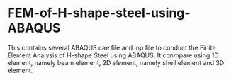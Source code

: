 # FEM-of-H-shape-steel-using-ABAQUS
This contains several ABAQUS cae file and inp file to conduct the Finite Element Analysis of H-shape Steel using ABAQUS.
It conmpare using 1D element, namely beam element, 2D element, namely shell element and 3D element.
